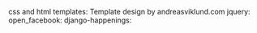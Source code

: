 css and html templates: Template design by andreasviklund.com
jquery: 
open_facebook:
django-happenings:
